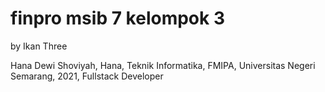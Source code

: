 # finpro msib 7 kelompok 3

by Ikan Three

Hana Dewi Shoviyah, Hana, Teknik Informatika, FMIPA, Universitas Negeri Semarang, 2021, Fullstack Developer
